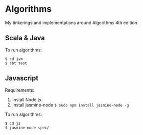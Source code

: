# Algorithms

My tinkerings and implementations around Algorithms 4th edition.

## Scala & Java

To run algorithms:

```shell
$ cd jvm
$ sbt test
```

## Javascript

Requirements:

  1.  Install Node.js
  2.  Install jasmine-node `$ sudo npm install jasmine-node -g`

To run algorithms:

```shell
$ cd js
$ jasmine-node spec/
```
